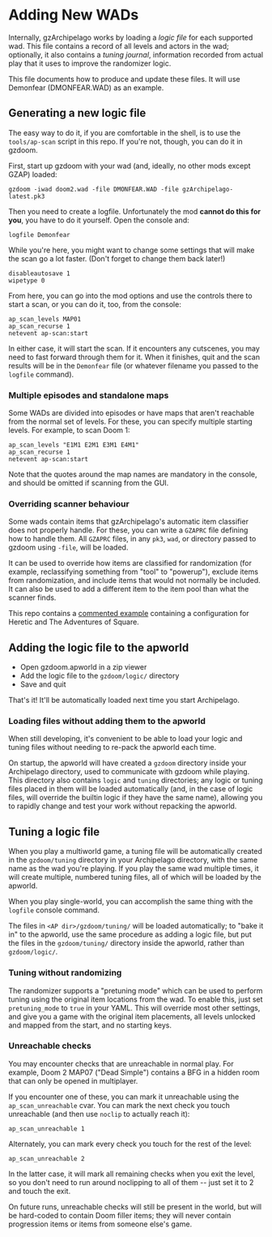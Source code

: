 # Adding New WADs

Internally, gzArchipelago works by loading a *logic file* for each supported wad.
This file contains a record of all levels and actors in the wad; optionally, it
also contains a *tuning journal*, information recorded from actual play that it
uses to improve the randomizer logic.

This file documents how to produce and update these files. It will use Demonfear
(DMONFEAR.WAD) as an example.


## Generating a new logic file

The easy way to do it, if you are comfortable in the shell, is to use the
`tools/ap-scan` script in this repo. If you're not, though, you can do it in
gzdoom.

First, start up gzdoom with your wad (and, ideally, no other mods except GZAP)
loaded:

    gzdoom -iwad doom2.wad -file DMONFEAR.WAD -file gzArchipelago-latest.pk3

Then you need to create a logfile. Unfortunately the mod **cannot do this for you**,
you have to do it yourself. Open the console and:

    logfile Demonfear

While you're here, you might want to change some settings that will make the scan
go a lot faster. (Don't forget to change them back later!)

    disableautosave 1
    wipetype 0

From here, you can go into the mod options and use the controls there to start
a scan, or you can do it, too, from the console:

    ap_scan_levels MAP01
    ap_scan_recurse 1
    netevent ap-scan:start

In either case, it will start the scan. If it encounters any cutscenes, you may
need to fast forward through them for it. When it finishes, quit and the scan
results will be in the `Demonfear` file (or whatever filename you passed to
the `logfile` command).

### Multiple episodes and standalone maps

Some WADs are divided into episodes or have maps that aren't reachable from the
normal set of levels. For these, you can specify multiple starting levels. For
example, to scan Doom 1:

    ap_scan_levels "E1M1 E2M1 E3M1 E4M1"
    ap_scan_recurse 1
    netevent ap-scan:start

Note that the quotes around the map names are mandatory in the console, and should
be omitted if scanning from the GUI.

### Overriding scanner behaviour

Some wads contain items that gzArchipelago's automatic item classifier does not
properly handle. For these, you can write a `GZAPRC` file defining how to handle
them. All `GZAPRC` files, in any `pk3`, `wad`, or directory passed to gzdoom using
`-file`, will be loaded.

It can be used to override how items are classified for randomization (for example,
reclassifying something from "tool" to "powerup"), exclude items from randomization,
and include items that would not normally be included. It can also be used to add
a different item to the item pool than what the scanner finds.

This repo contains a [commented example](../GZAPRC) containing a configuration
for Heretic and The Adventures of Square.

## Adding the logic file to the apworld

- Open gzdoom.apworld in a zip viewer
- Add the logic file to the `gzdoom/logic/` directory
- Save and quit

That's it! It'll be automatically loaded next time you start Archipelago.

### Loading files without adding them to the apworld

When still developing, it's convenient to be able to load your logic and tuning
files without needing to re-pack the apworld each time.

On startup, the apworld will have created a `gzdoom` directory inside your
Archipelago directory, used to communicate with gzdoom while playing. This
directory also contains `logic` and `tuning` directories; any logic or tuning
files placed in them will be loaded automatically (and, in the case of logic
files, will override the builtin logic if they have the same name), allowing you
to rapidly change and test your work without repacking the apworld.

## Tuning a logic file

When you play a multiworld game, a tuning file will be automatically created
in the `gzdoom/tuning` directory in your Archipelago directory, with the same
name as the wad you're playing. If you play the same wad multiple times, it
will create multiple, numbered tuning files, all of which will be loaded by the
apworld.

When you play single-world, you can accomplish the same thing with the `logfile`
console command.

The files in `<AP dir>/gzdoom/tuning/` will be loaded automatically; to "bake it
in" to the apworld, use the same procedure as adding a logic file, but put the
files in the `gzdoom/tuning/` directory inside the apworld, rather than
`gzdoom/logic/`.

### Tuning without randomizing

The randomizer supports a "pretuning mode" which can be used to perform tuning
using the original item locations from the wad. To enable this, just set
`pretuning_mode` to `true` in your YAML. This will override most other settings,
and give you a game with the original item placements, all levels unlocked and
mapped from the start, and no starting keys.

### Unreachable checks

You may encounter checks that are unreachable in normal play. For example, Doom
2 MAP07 ("Dead Simple") contains a BFG in a hidden room that can only be opened
in multiplayer.

If you encounter one of these, you can mark it unreachable using the `ap_scan_unreachable`
cvar. You can mark the next check you touch unreachable (and then use `noclip` to
actually reach it):

    ap_scan_unreachable 1

Alternately, you can mark every check you touch for the rest of the level:

    ap_scan_unreachable 2

In the latter case, it will mark all remaining checks when you exit the level, so
you don't need to run around noclipping to all of them -- just set it to 2 and
touch the exit.

On future runs, unreachable checks will still be present in the world, but will
be hard-coded to contain Doom filler items; they will never contain progression
items or items from someone else's game.
